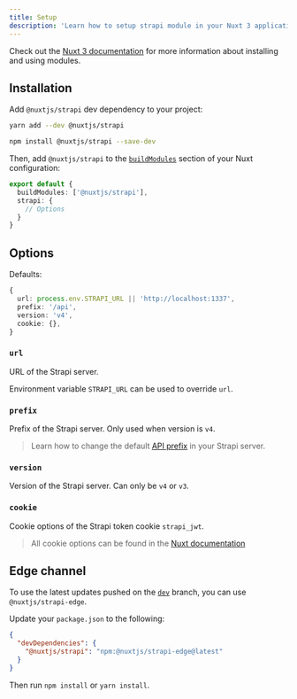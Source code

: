 ```yaml
---
title: Setup
description: 'Learn how to setup strapi module in your Nuxt 3 application.'
---
```


Check out the [Nuxt 3 documentation](https://v3.nuxtjs.org/docs/directory-structure/nuxt.config#buildmodules) for more information about installing and using modules.

## Installation

Add `@nuxtjs/strapi` dev dependency to your project:

<code-group>
  <code-block label="Yarn" active>

```bash
yarn add --dev @nuxtjs/strapi
```

  </code-block>
  <code-block label="NPM">

```bash
npm install @nuxtjs/strapi --save-dev
```

  </code-block>
</code-group>

Then, add `@nuxtjs/strapi` to the [`buildModules`](https://v3.nuxtjs.org/docs/directory-structure/nuxt.config#buildmodules) section of your Nuxt configuration:

```ts [nuxt.config.js|ts]
export default {
  buildModules: ['@nuxtjs/strapi'],
  strapi: {
    // Options
  }
}
```

## Options

Defaults:

```ts
{
  url: process.env.STRAPI_URL || 'http://localhost:1337',
  prefix: '/api',
  version: 'v4',
  cookie: {},
}
```

### `url`

URL of the Strapi server.

Environment variable `STRAPI_URL` can be used to override `url`.

### `prefix`

Prefix of the Strapi server. Only used when version is `v4`.

> Learn how to change the default [API prefix](https://docs.strapi.io/developer-docs/latest/setup-deployment-guides/configurations/optional/api.html) in your Strapi server.

### `version`

Version of the Strapi server. Can only be `v4` or `v3`.

### `cookie`

Cookie options of the Strapi token cookie `strapi_jwt`.

> All cookie options can be found in the [Nuxt documentation](https://v3.nuxtjs.org/docs/usage/cookies/#options)

## Edge channel

To use the latest updates pushed on the [`dev`](https://github.com/nuxt-community/strapi-module/tree/dev) branch, you can use `@nuxtjs/strapi-edge`.

Update your `package.json` to the following:

```json [package.json]
{
  "devDependencies": {
    "@nuxtjs/strapi": "npm:@nuxtjs/strapi-edge@latest"
  }
}
```

Then run `npm install` or `yarn install`.
